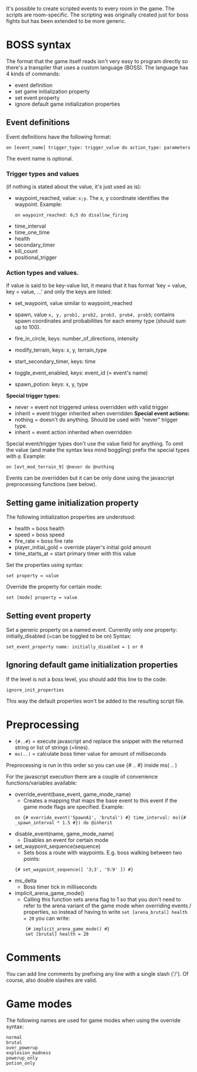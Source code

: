 It's possible to create scripted events to every room in the game.
The scripts are room-specific. The scripting was originally created
just for boss fights but has been extended to be more generic.

# BOSS syntax

The format that the game itself reads isn't very easy to program directly
so there's a transpiler that uses a custom language (BOSS). The language has
4 kinds of commands:
- event definition
- set game initialization property
- set event property
- ignore default game initialization properties

## Event definitions
Event definitions have the following format:
```
on [event_name] trigger_type: trigger_value do action_type: parameters
```

The event name is optional.

### Trigger types and values
(if nothing is stated about the value, it's just used as is):

- waypoint_reached, value: `x;y`. The x, y coordinate identifies the waypoint. Example:
  ```
  on waypoint_reached: 6;5 do disallow_firing
  ```
- time_interval
- time_one_time
- health
- secondary_timer
- kill_count
- positional_trigger

### Action types and values.
If value is said to be key-value list, it means that it has format 'key = value, key = value, ...'
and only the keys are listed:

- set_waypoint, value similar to waypoint_reached

- spawn, value `x, y, prob1, prob2, prob3, prob4, prob5`; contains spawn coordinates and probabilities for
each enemy type (should sum up to 100).

- fire_in_circle, keys: number_of_directions, intensity

- modify_terrain, keys: x, y, terrain_type

- start_secondary_timer, keys: time

- toggle_event_enabled, keys: event_id (= event's name)

- spawn_potion: keys: x, y, type

**Special trigger types:**
- never = event not triggered unless overridden with valid trigger
- inherit = event trigger inherited when overridden
**Special event actions:**
- nothing = doesn't do anything. Should be used with "never" trigger type.
- inherit = event action inherited when overridden

Special event/trigger types don't use the value field for anything. To
omit the value (and make the syntax less mind boggling) prefix the special
types with `@`. Example:
```
on [evt_mod_terrain_9] @never do @nothing
```

Events can be overridden but it can be only done using the javascript preprocessing
functions (see below).

## Setting game initialization property

The following initialization properties are understood:
- health = boss health
- speed = boss speed
- fire_rate = boss fire rate
- player_initial_gold = override player's initial gold amount
- time_starts_at = start primary timer with this value

Set the properties using syntax:
```
set property = value
```

Override the property for certain mode:
```
set [mode] property = value
```

## Setting event property

Set a generic property on a named event.
Currently only one property: initially_disabled (=can be toggled to be on)
Syntax:
```
set_event_property name: initially_disabled = 1 or 0
```

## Ignoring default game initialization properties

If the level is not a boss level, you should add this line to the code:
```
ignore_init_properties
```
This way the default properties won't be added to the resulting script file.

# Preprocessing

- `{#..#}` = execute javascript and replace the snippet with the returned string or list of strings (=lines).
- `ms(..)` = calculate boss timer value for amount of milliseconds

Preprocessing is run in this order so you can use {# .. #} inside ms( .. )

For the javascript execution there are a couple of convenience functions/variables available:
- override_event(base_event, game_mode_name)
	* Creates a mapping that maps the base event to this event if the game mode flags are specified.
	Example:
	```
	on {# override_event('SpawnA1', 'brutal') #} time_interval: ms({# _spawn_interval * 1.5 #}) do @inherit
	```
- disable_event(name, game_mode_name)
	* Disables an event for certain mode
- set_waypoint_sequence(sequence)
	* Sets boss a route with waypoints. E.g. boss walking between two points:
	```
	{# set_waypoint_sequence([ '3;3', '9:9' ]) #}
	```
- ms_delta
	* Boss timer tick in milliseconds
- implicit_arena_game_mode()
	* Calling this function sets arena flag to 1 so that you don't need to refer to the arena variant of the
	game mode when overriding events / properties, so instead of having to write
	`set [arena_brutal] health = 20` you can write:
	```
		{# implicit_arena_game_mode() #}
		set [brutal] health = 20
	```

# Comments

You can add line comments by prefixing any line with a single slash ('/'). Of course, also double slashes
are valid.

# Game modes

The following names are used for game modes when using the override syntax:
```
normal
brutal
over_powerup
explosion_madness
powerup_only
potion_only
```